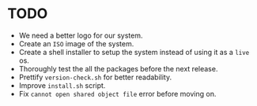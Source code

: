 # TODO

- We need a better logo for our system.
- Create an `ISO` image of the system.
- Create a shell installer to setup the system instead of using it as a `live` os.
- Thoroughly test the all the packages before the next release.
- Prettify `version-check.sh` for better readability.
- Improve `install.sh` script.
- Fix `cannot open shared object file` error before moving on.